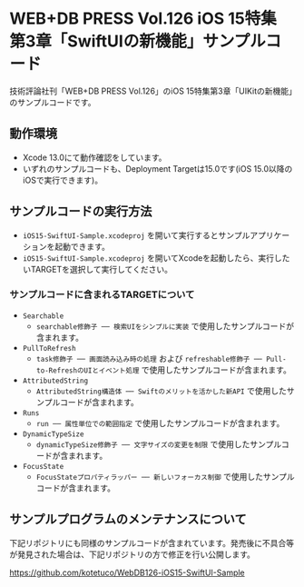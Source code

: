 # WEB+DB PRESS Vol.126 iOS 15特集　第3章「SwiftUIの新機能」サンプルコード

技術評論社刊「WEB+DB PRESS Vol.126」のiOS 15特集第3章「UIKitの新機能」のサンプルコードです。

## 動作環境

- Xcode 13.0にて動作確認をしています。
- いずれのサンプルコードも、Deployment Targetは15.0です(iOS 15.0以降のiOSで実行できます)。

## サンプルコードの実行方法

- `iOS15-SwiftUI-Sample.xcodeproj` を開いて実行するとサンプルアプリケーションを起動できます。
- `iOS15-SwiftUI-Sample.xcodeproj` を開いてXcodeを起動したら、実行したいTARGETを選択して実行してください。

### サンプルコードに含まれるTARGETについて

- `Searchable`
  - `searchable修飾子 ── 検索UIをシンプルに実装` で使用したサンプルコードが含まれます。
- `PullToRefresh`
  - `task修飾子 ── 画面読み込み時の処理` および `refreshable修飾子 ── Pull-to-RefreshのUIとイベント処理` で使用したサンプルコードが含まれます。
- `AttributedString`
  - `AttributedString構造体 ── Swiftのメリットを活かした新API` で使用したサンプルコードが含まれます。
- `Runs`
  - `run ── 属性単位での範囲指定` で使用したサンプルコードが含まれます。
- `DynamicTypeSize`
  - `dynamicTypeSize修飾子 ── 文字サイズの変更を制限` で使用したサンプルコードが含まれます。
- `FocusState`
  - `FocusStateプロパティラッパー ── 新しいフォーカス制御` で使用したサンプルコードが含まれます。

## サンプルプログラムのメンテナンスについて

下記リポジトリにも同様のサンプルコードが含まれています。発売後に不具合等が発見された場合は、下記リポジトリの方で修正を行い公開します。

https://github.com/kotetuco/WebDB126-iOS15-SwiftUI-Sample
